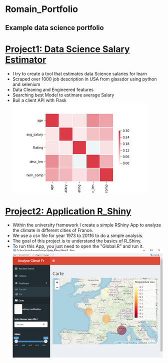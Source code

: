 # Romain_Portfolio
## Example data science portfolio


# [Project1: Data Science Salary Estimator](https://github.com/RomainLeclair/ds_salary_project)
* I try to create a tool that estimates data Science salaries for learn
* Scraped over 1000 job description in USA from glassdor using python and selenium
* Data Cleaning and Engineered features
* Searching best Model to estimare average Salary
* Buil a client API with Flask
![](/images/heatmap.png)



# [Project2: Application R_Shiny](https://github.com/RomainLeclair/MyAPP_Rshiny)
* Within the university framework I create a simple RShiny App to analyze the climate in different cities of France.
* We use a csv file for year 1973 to 20116 to do a simple analysis.
* The goal of this project is to understand the basics of R_Shiny.
* To run this App, you just need to open the "Global.R" and run it.
![](/images/Capture1.PNG)
